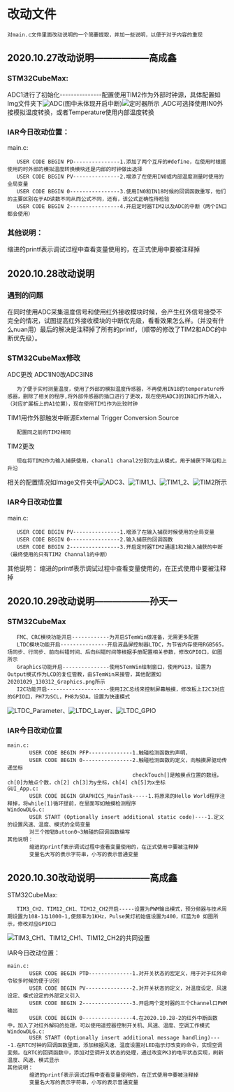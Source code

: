 # 改动文件

`对main.c文件里面改动说明的一个简要提取，并加一些说明，以便于对于内容的重现`

## 2020.10.27改动说明——————高成鑫

### STM32CubeMax:

ADC1进行了初始化---------------配置使用TIM2作为外部时钟源，具体配置如Img文件夹下![ADC](Img/20201027/20201027_023549_ADC1_Temp.png)(图中未体现开启中断)![定时器](Img/20201027/2020_1027_032224_TIM2.png)所示 ,ADC可选择使用IN0外接模拟温度转换，或者Temperature使用内部温度转换

### IAR今日改动位置：

main.c:

       USER CODE BEGIN PD---------------1.添加了两个互斥的#define，在使用时根据使用的时外部的模拟温度转换模块还是内部的时钟做出选择
       USER CODE BEGIN PV---------------2.增添了在使用IN0或内部温度测量时使用的全局变量
       USER CODE BEGIN 0----------------3.使用IN0和IN18时候的回调函数重写，他们的主要区别在于AD读数不同从而公式不同，还有，该公式正确性待检验
       USER CODE BEGIN 2----------------4.开启定时器TIM2以及ADC的中断（两个IN口都会使用）

### 其他说明：

缩进的printf表示调试过程中查看变量使用的，在正式使用中要被注释掉

## 2020.10.28改动说明

### 遇到的问题

在同时使用ADC采集温度信号和使用红外接收模块时候，会产生红外信号接受不完全的情况，试图提高红外接收模块的中断优先级，看看效果怎么样。（并没有什么nuan用）最后的解决是注释掉了所有的printf，（顺带的修改了TIM2和ADC的中断优先级）。

### STM32CubeMax修改

ADC更改 ADC1IN0改ADC3IN8

       为了便于实时测量温度，使用了外部的模拟温度传感器，不再使用IN18的temperature传感器，删除了相关的程序,将外部传感器的插口进行了更改，现在使用ADC3的IN8口作为输入，（对应扩展板上的A1位置），现在使用TIM1作为比较时钟

TIM1用作外部触发中断源External Trigger Conversion Source

       配置同之前的TIM2相同
       
TIM2更改

       现在将TIM2作为输入捕获使用，chanal1 chanal2分别为主从模式，用于捕获下降沿和上升沿
       
相关的配置情况如Image文件夹中![ADC3](Img/20201028/20201028_161138_ADC3.png)、![TIM1_1](Img/20201028/20201028_161349_TIM1_1.png)、![TIM1_2](Img/20201028/20201028_161445_TIM1_2.png)、![TIM2](Img/20201028/20201028_161532_TIM2.png)所示

### IAR今日改动位置

main.c:

       USER CODE BEGIN PV---------------1.增添了在输入捕获时候使用的全局变量
       USER CODE BEGIN 0----------------2.输入捕获的回调函数
       USER CODE BEGIN 2----------------3.开启定时器TIM2通道1和2输入捕获的中断（最终使用的只有TIM2 Channal1的中断）
其他说明：
       缩进的printf表示调试过程中查看变量使用的，在正式使用中要被注释掉

## 2020.10.29改动说明——————孙天一

### STM32CubeMax

       FMC、CRC模块功能开启------------为开启STemWin做准备，无需更多配置
       LTDC模块功能开启---------------开启液晶屏控制器LTDC，为节省内存使用RGB565，场同步、行同步、前向纠错时间、后向纠错时间等根据手册配置相关参数，修改GPIO口，如图所示
       Graphics功能开启---------------使用STemWin绘制窗口，使用PG13，设置为Output模式作为LCD的复位管教，由STemWin来接管，其他配置如20201029_130312_Graphics.png所示
       I2C功能开启--------------------使用I2C总线来控制屏幕触摸，修改板上I2C3对应的GPIO口，PH7为SCL，PH8为SDA，设置为快速模式

![LTDC_Parameter](Img/20201029/20201029_125833_LTDC_Parameter_Settings.png)、![LTDC_Layer](Img/20201029/20201029_125900_Layer_Setting.png)、![LTDC_GPIO](Img/20201029/20201029_125943_GPIO_Setting.png)

### IAR今日改动位置

```
main.c:
       USER CODE BEGIN PFP--------------1.触碰检测函数的声明，
       USER CODE BEGIN 0----------------2.触碰检测函数的定义，向触摸屏驱动传递坐标
                                        checkTouch[]是触摸点位置的数组，ch[0]为触点个数，ch[2] ch[3]为y坐标，ch[4] ch[5]为x坐标
GUI_App.c:
       USER CODE BEGIN GRAPHICS_MainTask-----1.将原来的Hello World程序注释掉，将while(1)循环提前，在里面写如触摸检测程序
WindowDLG.c:
       USER START (Optionally insert additional static code)----1.定义的设置风速、温度、模式的全局变量
       对三个按钮Button0~3触碰的回调函数编写
其他说明：
       缩进的printf表示调试过程中查看变量使用的，在正式使用中要被注释掉
       变量名大写的表示字符串，小写的表示普通变量
```

## 2020.10.30改动说明——————高成鑫

STM32CubeMax:

       TIM3_CH2、TIM12_CH1、TIM12_CH2开启-----设置为PWM输出模式，预分频器与技术周期设置为108-1与1000-1,使频率为1KHz，Pulse黄灯初始值设置为400，红蓝为0 如图所示，修改对应GPIO口

![TIM3_CH1、TIM12_CH1、TIM12_CH2的共同设置](Img/20201030/20201030_105006_TIM3_TIM12.png)

IAR今日改动位置：

```
main.c:
       USER CODE BEGIN PTD--------------1.对开关状态的宏定义，用于对于红外命令较多时候的便于识别
       USER CODE BEGIN PV---------------2.对开关状态的定义，对温度设定、风速设定、模式设定的外部定义引入
       USER CODE BEGIN 2----------------3.开启两个定时器的三个Channel口PWM输出
       USER CODE BEGIN 0----------------4.在2020.10.28-2的红外中断函数中，加入了对红外解码的处理，可以使用遥控器控制开关机、风速、温度、空调工作模式
WindowDLG.c:
       USER START (Optionally insert additional message handling)----1.在RTC时钟的回调函数里面，添加根据风速、温度设置对LED指示灯改变的命令，实现空调变频。在RTC的回调函数中，添加对空调开关状态的处理，通过改变PK3的电平状态实现，刷新温度、风速、模式显示
其他说明：
       缩进的printf表示调试过程中查看变量使用的，在正式使用中要被注释掉
       变量名大写的表示字符串，小写的表示普通变量
```
